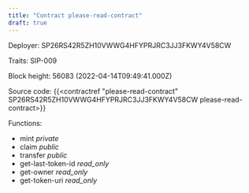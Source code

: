 ```yaml
---
title: "Contract please-read-contract"
draft: true
---
```

Deployer: SP26RS42R5ZH10VWWG4HFYPRJRC3JJ3FKWY4V58CW

Traits:
SIP-009 



Block height: 56083 (2022-04-14T09:49:41.000Z)

Source code: {{<contractref "please-read-contract" SP26RS42R5ZH10VWWG4HFYPRJRC3JJ3FKWY4V58CW please-read-contract>}}

Functions:

* mint _private_
* claim _public_
* transfer _public_
* get-last-token-id _read_only_
* get-owner _read_only_
* get-token-uri _read_only_
